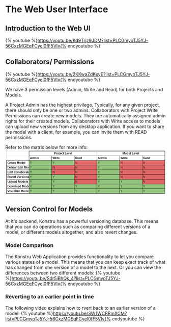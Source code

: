 # The Web User Interface

## Introduction to the Web UI
{% youtube %}https://youtu.be/Kd9Trjz9JDM?list=PLCGmyoTJ5YJ-56CxzMGEqFCyel0fF5VIv{% endyoutube %}

## Collaborators/ Permissions
{% youtube %}https://youtu.be/2KKwaZdKsyE?list=PLCGmyoTJ5YJ-56CxzMGEqFCyel0fF5VIv{% endyoutube %}

We have 3 permission levels (Admin, Write and Read) for both Projects and Models.

A Project Admin has the highest privilege. Typically, for any given project, there should only be one or two admins.
Collaborators with Project Write Permissions can create new models. They are automatically assigned admin rights for their created models.
Collaborators with Write access to models can upload new versions from any desktop application.
If you want to share the model with a client, for example, you can invite them with READ permissions. 

Refer to the matrix below for more info:
![](images/DetailedDocumentation/permissionsMatrix.PNG)

## Version Control for Models
At it's backend, Konstru has a powerful versioning database. This means that you can do operations such as comparing different versions of a model, or different models altogether, and also revert changes.

### Model Comparison
The Konstru Web Application provides functionality to let you compare various states of a model. This means that you can keep exact track of what has changed from one version of a model to the next. Or you can view the differences between two different models:
{% youtube %}https://youtu.be/Sdr5jBhQk_4?list=PLCGmyoTJ5YJ-56CxzMGEqFCyel0fF5VIv{% endyoutube %}

### Reverting to an earlier point in time
The following video explains how to rvert back to an earlier version of a model:
{% youtube %}https://youtu.be/SW1WCRRmXCM?list=PLCGmyoTJ5YJ-56CxzMGEqFCyel0fF5VIv{% endyoutube %}

